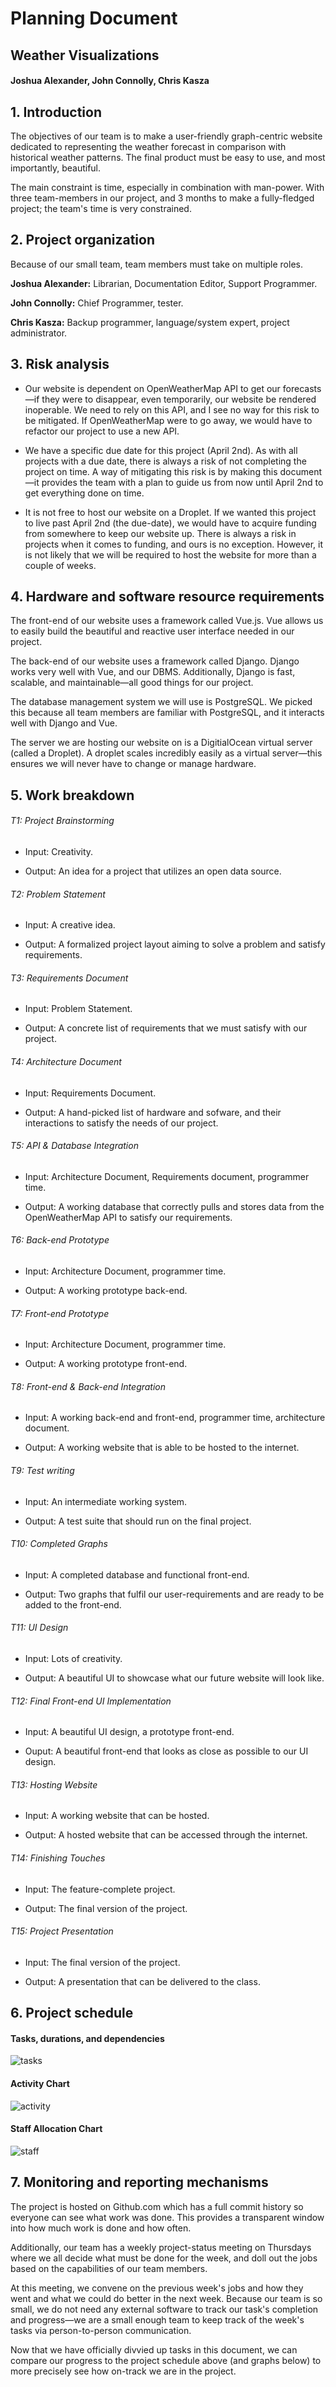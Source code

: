 # Planning Document
## Weather Visualizations
#### Joshua Alexander, John Connolly, Chris Kasza

## 1. Introduction

The objectives of our team is to make a user-friendly graph-centric website dedicated to representing the weather forecast in comparison with historical weather patterns. The final product must be easy to use, and most importantly, beautiful.

The main constraint is time, especially in combination with man-power. With three team-members in our project, and 3 months to make a fully-fledged project; the team's time is very constrained.

## 2. Project organization

Because of our small team, team members must take on multiple roles.

**Joshua Alexander:** Librarian, Documentation Editor, Support Programmer.

**John Connolly:** Chief Programmer, tester.

**Chris Kasza:** Backup programmer, language/system expert, project administrator.

## 3. Risk analysis

* Our website is dependent on OpenWeatherMap API to get our forecasts—if they were to disappear, even temporarily, our website be rendered inoperable. We need to rely on this API, and I see no way for this risk to be mitigated. If OpenWeatherMap were to go away, we would have to refactor our project to use a new API.

* We have a specific due date for this project (April 2nd). As with all projects with a due date, there is always a risk of not completing the project on time. A way of mitigating this risk is by making this document—it provides the team with a plan to guide us from now until April 2nd to get everything done on time.

* It is not free to host our website on a Droplet. If we wanted this project to live past April 2nd (the due-date), we would have to acquire funding from somewhere to keep our website up. There is always a risk in projects when it comes to funding, and ours is no exception. However, it is not likely that we will be required to host the website for more than a couple of weeks.

## 4. Hardware and software resource requirements

The front-end of our website uses a framework called Vue.js. Vue allows us to easily build the beautiful and reactive user interface needed in our project.

The back-end of our website uses a framework called Django. Django works very well with Vue, and our DBMS. Additionally, Django is fast, scalable, and maintainable—all good things for our project.

The database management system we will use is PostgreSQL. We picked this because all team members are familiar with PostgreSQL, and it interacts well with Django and Vue.

The server we are hosting our website on is a DigitialOcean virtual server (called a Droplet). A droplet scales incredibly easily as a virtual server—this ensures we will never have to change or manage hardware.


## 5. Work breakdown

###### T1: Project Brainstorming
* Input: Creativity.

* Output: An idea for a project that utilizes an open data source.

###### T2: Problem Statement
* Input: A creative idea.

* Output: A formalized project layout aiming to solve a problem and satisfy requirements.

###### T3: Requirements Document
* Input: Problem Statement.

* Output: A concrete list of requirements that we must satisfy with our project.

###### T4: Architecture Document
* Input: Requirements Document.

* Output: A hand-picked list of hardware and sofware, and their interactions to satisfy the needs of our project.

###### T5: API & Database Integration
* Input: Architecture Document, Requirements document, programmer time.

* Output: A working database that correctly pulls and stores data from the OpenWeatherMap API to satisfy our requirements.


###### T6: Back-end Prototype
* Input: Architecture Document, programmer time.

* Output: A working prototype back-end.


###### T7: Front-end Prototype
* Input: Architecture Document, programmer time.

* Output: A working prototype front-end.


###### T8: Front-end & Back-end Integration
* Input: A working back-end and front-end, programmer time, architecture document.

* Output: A working website that is able to be hosted to the internet.

###### T9: Test writing
* Input: An intermediate working system.

* Output: A test suite that should run on the final project.

###### T10: Completed Graphs
* Input: A completed database and functional front-end.

* Output: Two graphs that fulfil our user-requirements and are ready to be added to the front-end.


###### T11: UI Design
* Input: Lots of creativity.

* Output: A beautiful UI to showcase what our future website will look like.


###### T12: Final Front-end UI Implementation
* Input: A beautiful UI design, a prototype front-end.

* Ouput: A beautiful front-end that looks as close as possible to our UI design.

###### T13: Hosting Website
* Input: A working website that can be hosted.

* Output: A hosted website that can be accessed through the internet.

###### T14: Finishing Touches
* Input: The feature-complete project.

* Output: The final version of the project.


###### T15: Project Presentation
* Input: The final version of the project.

* Output: A presentation that can be delivered to the class.


## 6. Project schedule

#### Tasks, durations, and dependencies
![tasks](/Pics/tasks_graph.png)

#### Activity Chart
![activity](/Pics/activity_chart.png)

#### Staff Allocation Chart
![staff](/Pics/staff_alloc.png)

## 7. Monitoring and reporting mechanisms

The project is hosted on Github.com which has a full commit history so everyone can see what work was done. This provides a transparent window into how much work is done and how often.

Additionally, our team has a weekly project-status meeting on Thursdays where we all decide what must be done for the week, and doll out the jobs based on the capabilities of our team members.

At this meeting, we convene on the previous week's jobs and how they went and what we could do better in the next week. Because our team is so small, we do not need any external software to track our task's completion and progress—we are a small enough team to keep track of the week's tasks via person-to-person communication.

Now that we have officially divvied up tasks in this document, we can compare our progress to the project schedule above (and graphs below) to more precisely see how on-track we are in the project.

